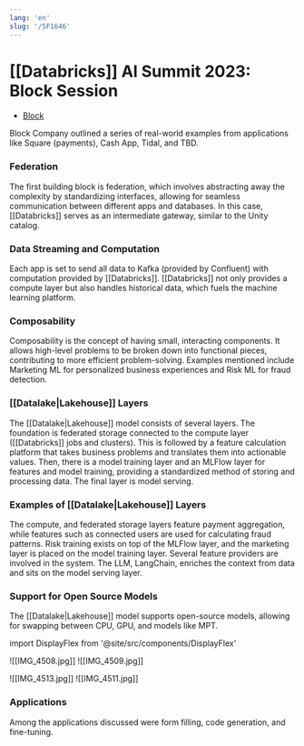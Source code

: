 ```yaml
---
lang: 'en'
slug: '/5F1646'
---
```


# [[Databricks]] AI Summit 2023: Block Session

- [Block](https://block.xyz/)

Block Company outlined a series of real-world examples from applications like Square (payments), Cash App, Tidal, and TBD.

### Federation

The first building block is federation, which involves abstracting away the complexity by standardizing interfaces, allowing for seamless communication between different apps and databases. In this case, [[Databricks]] serves as an intermediate gateway, similar to the Unity catalog.

### Data Streaming and Computation

Each app is set to send all data to Kafka (provided by Confluent) with computation provided by [[Databricks]]. [[Databricks]] not only provides a compute layer but also handles historical data, which fuels the machine learning platform.

### Composability

Composability is the concept of having small, interacting components. It allows high-level problems to be broken down into functional pieces, contributing to more efficient problem-solving. Examples mentioned include Marketing ML for personalized business experiences and Risk ML for fraud detection.

### [[Datalake|Lakehouse]] Layers

The [[Datalake|Lakehouse]] model consists of several layers. The foundation is federated storage connected to the compute layer ([[Databricks]] jobs and clusters). This is followed by a feature calculation platform that takes business problems and translates them into actionable values. Then, there is a model training layer and an MLFlow layer for features and model training, providing a standardized method of storing and processing data. The final layer is model serving.

### Examples of [[Datalake|Lakehouse]] Layers

The compute, and federated storage layers feature payment aggregation, while features such as connected users are used for calculating fraud patterns. Risk training exists on top of the MLFlow layer, and the marketing layer is placed on the model training layer. Several feature providers are involved in the system. The LLM, LangChain, enriches the context from data and sits on the model serving layer.

### Support for Open Source Models

The [[Datalake|Lakehouse]] model supports open-source models, allowing for swapping between CPU, GPU, and models like MPT.

import DisplayFlex from '@site/src/components/DisplayFlex'

<DisplayFlex>

![[IMG_4508.jpg]]
![[IMG_4509.jpg]]

</DisplayFlex>

<DisplayFlex>

![[IMG_4513.jpg]]
![[IMG_4511.jpg]]

</DisplayFlex>

### Applications

Among the applications discussed were form filling, code generation, and fine-tuning.

